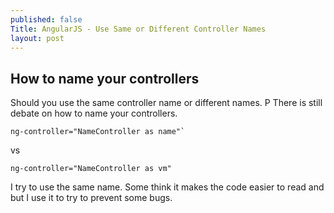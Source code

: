 ```yaml
---
published: false
Title: AngularJS - Use Same or Different Controller Names
layout: post
---
```

## How to name your controllers

Should you use the same controller name or different names. P
There is still debate on how to name your controllers.

	ng-controller="NameController as name"`
vs

	ng-controller="NameController as vm"
    
    
I try to use the same name. Some think it makes the code easier to read and but I use it to try to prevent some bugs.
